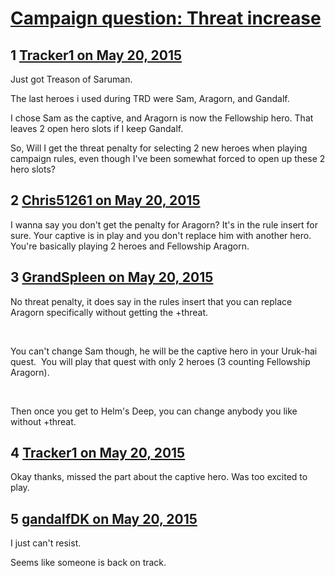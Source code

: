 # [Campaign question: Threat increase](https://community.fantasyflightgames.com/topic/177335-campaign-question-threat-increase/)

## 1 [Tracker1 on May 20, 2015](https://community.fantasyflightgames.com/topic/177335-campaign-question-threat-increase/?do=findComment&comment=1629630)

Just got Treason of Saruman.

The last heroes i used during TRD were Sam, Aragorn, and Gandalf.

I chose Sam as the captive, and Aragorn is now the Fellowship hero. That leaves 2 open hero slots if I keep Gandalf.

So, Will I get the threat penalty for selecting 2 new heroes when playing campaign rules, even though I've been somewhat forced to open up these 2 hero slots?

## 2 [Chris51261 on May 20, 2015](https://community.fantasyflightgames.com/topic/177335-campaign-question-threat-increase/?do=findComment&comment=1629674)

I wanna say you don't get the penalty for Aragorn? It's in the rule insert for sure. Your captive is in play and you don't replace him with another hero. You're basically playing 2 heroes and Fellowship Aragorn.

## 3 [GrandSpleen on May 20, 2015](https://community.fantasyflightgames.com/topic/177335-campaign-question-threat-increase/?do=findComment&comment=1629749)

No threat penalty, it does say in the rules insert that you can replace Aragorn specifically without getting the +threat.

 

You can't change Sam though, he will be the captive hero in your Uruk-hai quest.  You will play that quest with only 2 heroes (3 counting Fellowship Aragorn).

 

Then once you get to Helm's Deep, you can change anybody you like without +threat.  

## 4 [Tracker1 on May 20, 2015](https://community.fantasyflightgames.com/topic/177335-campaign-question-threat-increase/?do=findComment&comment=1629814)

Okay thanks, missed the part about the captive hero. Was too excited to play.

## 5 [gandalfDK on May 20, 2015](https://community.fantasyflightgames.com/topic/177335-campaign-question-threat-increase/?do=findComment&comment=1629845)

I just can't resist.

Seems like someone is back on track.

